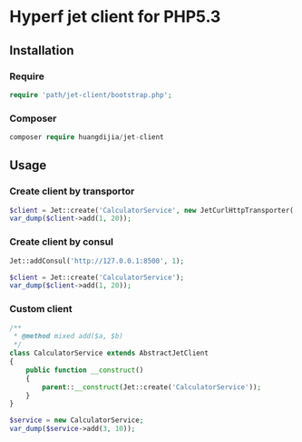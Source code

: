 # Hyperf jet client for PHP5.3

## Installation

### Require

~~~php
require 'path/jet-client/bootstrap.php';
~~~

### Composer

~~~php
composer require huangdijia/jet-client
~~~

## Usage

### Create client by transportor

~~~php
$client = Jet::create('CalculatorService', new JetCurlHttpTransporter('127.0.0.1', 9502));
var_dump($client->add(1, 20));
~~~

### Create client by consul

~~~php
Jet::addConsul('http://127.0.0.1:8500', 1);

$client = Jet::create('CalculatorService');
var_dump($client->add(1, 20));
~~~

### Custom client

~~~php
/**
 * @method mixed add($a, $b)
 */
class CalculatorService extends AbstractJetClient
{
    public function __construct()
    {
        parent::__construct(Jet::create('CalculatorService'));
    }
}

$service = new CalculatorService;
var_dump($service->add(3, 10));
~~~

